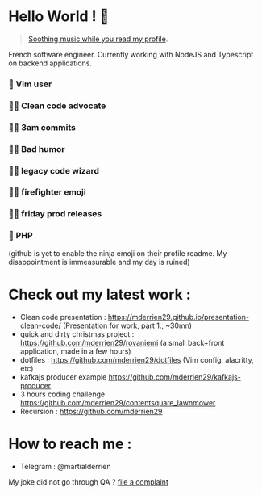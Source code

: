 # Hello World ! 👋

> [Soothing music while you read my profile](https://www.youtube.com/watch?v=dsmsAeHWhO4).

French software engineer. Currently working with NodeJS and Typescript on backend applications. 

### 👴 Vim user
### 👨‍⚖️ Clean code advocate
### 🧟‍♂️ 3am commits
### 👨‍🍳 Bad humor
### 🧙‍♂️ legacy code wizard
### 👨‍🚒 firefighter emoji
### 👨‍🏭 friday prod releases
### 💩 PHP

(github is yet to enable the ninja emoji on their profile readme. My disappointment is immeasurable and my day is ruined)

# Check out my latest work : 

- Clean code presentation : https://mderrien29.github.io/presentation-clean-code/ (Presentation for work, part 1., ~30mn)
- quick and dirty christmas project : https://github.com/mderrien29/rovaniemi (a small back+front application, made in a few hours)
- dotfiles : https://github.com/mderrien29/dotfiles (Vim config, alacritty, etc)
- kafkajs producer example https://github.com/mderrien29/kafkajs-producer
- 3 hours coding challenge https://github.com/mderrien29/contentsquare_lawnmower
- Recursion : https://github.com/mderrien29

# How to reach me : 

- Telegram : @martialderrien

My joke did not go through QA ? [file a complaint](https://www.youtube.com/watch?v=dQw4w9WgXcQ)
